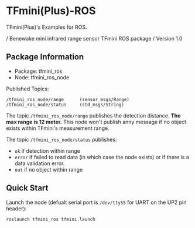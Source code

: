# TFmini(Plus)-ROS

TFmini(Plus)'s Examples for ROS.

/ Benewake mini infrared range sensor TFmini ROS package
/ Version 1.0


## Package Information

- Package:	tfmini_ros
- Node:		tfmini_ros_node
 
Published Topics:
```
/tfmini_ros_node/range 		(sensor_msgs/Range)
/tfmini_ros_node/status		(std_msgs/String)
```

The topic `/tfmini_ros_node/range` publishes the detection distance. **The max range is 12 meter.** This node won't publish anny message if no object exists within TFmini's measurement range.

The topic `/tfmini_ros_node/status` publishes:
- `ok` if detection within range
- `error` if failed to read data (in which case the node exists) or if there is a data validation error.
- `out` if no object within range

## Quick Start

Launch the node (defualt serial port is `/dev/ttyS5` for UART on the UP2 pin header):
```
roslaunch tfmini_ros tfmini.launch
```
